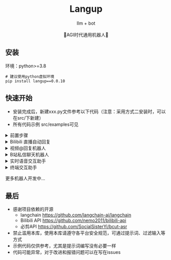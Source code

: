 # <center> Langup
<p align='center'>
   llm + bot
<br>
<br>
    🚀AGI时代通用机器人🚀
</p>

## 安装
环境：python>=3.8

```shell
# 建议使用python虚拟环境
pip install langup==0.0.10
```

## 快速开始
- 安装完成后，新建xxx.py文件参考以下代码（注意：采用方式二安装时，可以在src/下新建）
- 所有代码示例 src/examples可见

<details>
    <summary> 前置步骤 </summary>

OpenAI配置
```python
# 1.手动传入
from langup import config
config.set_openai_config(openai_api_key='xxx', model_name='gpt-3.5-turbo')  # langchain.ChatOpenAI 参数

# 2.环境变量方式 见下
# openai_config更多参数不做解释
```

Bilibili配置
```python
from langup import config, get_cookies
# 1.手动传入：登录Bilibili 从浏览器获取cookie:https://nemo2011.github.io/bilibili-api/#/get-credential
config.set_bilibili_config(sessdata='xxx', buvid3='xxx', bili_jct='xxx', dedeuserid='xxx', ac_time_value='xxx')

# 2.自动读取浏览器的缓存cookie
# config.auth.set_bilibili_config(**get_cookies(domain_name='bilibili.com', browser='edge'))

# 3.环境变量方式 见下
```

代理配置
```python
# 系统内openai设置代理
from langup import config
config.set_openai_config(openai_api_key='xxx', model_name='gpt-3.5-turbo', openai_proxy='http://xxx')

# 系统内部全局(包括bilibili_api)设置代理
# config.proxy = 'http://xxx'

# 系统外设置系统代理
...
```

环境变量设置
- 通过环境变量设置参数：工作目录下新建 .env 文件
  ```text
  OPENAI_API_KEY=xxx
  sessdata=xxx
  buvid3=xxx
  ```

</details>

<details>
    <summary>Bilibili 直播自动回复</summary>

```python
from langup import VtuBer
# from langup import SchedulingEvent, LiveInputType, FixedReply

# 需要配置Bilibili、OpenAI
# ...

up = VtuBer(
    system="""角色：你现在是一位在哔哩哔哩网站的主播，你很熟悉哔哩哔哩上的网友发言习惯和平台调性，擅长与年轻人打交道。
背景：通过直播中和用户弹幕的互动，产出有趣的对话，以此吸引更多人来观看直播并关注你。
任务：你在直播过程中会对每一位直播间用户发的弹幕进行回答，但是要以“杠精”的思维去回答，你会怒怼这些弹幕，不放过每一条弹幕，每次回答字数不能超过100字。""",  # 人设
    room_id=00000,  # Bilibili房间号
    ### 进阶 ##
    # is_filter=True,  # 是否开启过滤
    # extra_ban_words=[],  # 额外的违禁词
    ## 关键词指定回复
    # fixed_replies=[FixedReply(keyword='是AI','我不是AI我是真人')],
    ## 调度任务
    # schedulers=[
    #   SchedulingEvent(live_type=LiveInputType.user, live_input='给粉丝讲一个冷笑话',time='9:11'),  # 9:11分的时候gpt生成"live_input"的回复
    #   SchedulingEvent(live_type=LiveInputType.speech, live_input='关注永雏塔菲谢谢喵！',time='1h')  # 每隔一小时固定读文案
    # ],
    ## 知识库检索器提供上下文
    # retriever="<class 'langchain.VectorStoreRetriever>'"

)
up.run()
```
</details>

<details>
    <summary>视频@回复机器人</summary>
<br>

```python
from langup import VideoCommentUP

# 需要配置Bilibili、OpenAI
# ...

up = VideoCommentUP(
    system="你是一位B站资深二次元爱好者，请你锐评我给你的视频！",
    signals=['总结一下', '评论一下'],
    reply_temple=(
        '{answer}'
        '本条回复由AI生成，'
        '由@{nickname}召唤。'
    )
)
up.run()
```
注: 新版本使用了B站AI总结的接口
</details>

<details>
    <summary>B站私信聊天机器人</summary>
<br>

```python
from langup import ChatUP

# 需要配置Bilibili、OpenAI
# ...

ChatUP(system='你是一位聊天AI助手').run()
```
</details>

<details>
    <summary>实时语音交互助手</summary>

```python
from langup import UserInputReplyUP

# 需要配置OpenAI
# ...

# 语音实时识别回复
# 语音识别参数见config.convert
UserInputReplyUP(system='你是一位AI助手', listen='speech').run() 
```
</details>

<details>
    <summary>终端交互助手</summary>
<br>

```python
from langup import UserInputReplyUP, config

# 需要配置OpenAI
# ...

# 终端回复
UserInputReplyUP(system='你是一位AI助手', listen='console').run()
```
</details>

更多机器人开发中...

## 最后
- 感谢项目依赖的开源
  - langchain https://github.com/langchain-ai/langchain
  - Bilibili API https://github.com/nemo2011/bilibili-api
  - 必剪API https://github.com/SocialSisterYi/bcut-asr
- 禁止滥用本库，使用本库请遵守各平台安全规范，可通过提示词、过滤输入等方式
- 示例代码仅供参考，尤其是提示词编写没有必要一样
- 代码可能异常，对于改进和报错问题可以在写在issues
